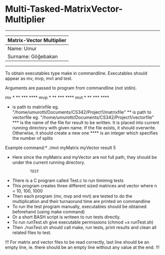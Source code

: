 # Multi-Tasked-MatrixVector-Multiplier
 ---------------------------------------
|	Matrix-Vector Multiplier	|
|---------------------------------------|
|	Name:		Umur		|
|	Surname:	Göğebakan	|
 ---------------------------------------

To obtain executables type make in commandline.
Executables should appear as mv, mvp, mvt and test.

Arguments are passed to program from commandline (not stdin).

mv <matrixFilePath>* <vectorFilePath>** <resultFileName>*** <K>****
mvp <matrixFilePath>* <vectorFilePath>** <resultFileName>*** <K>****
mvt <matrixFilePath>* <vectorFilePath>** <resultFileName>*** <K>****

*	<matrixFilePath> is path to matrixfile eg. "/home/umurotti/Documents/CS342/Project1/matrixfile"
**	<vectorFilePath> is path to vectorfile eg. "/home/umurotti/Documents/CS342/Project1/vectorfile"
***	<resultFileName> is the name of the file for result to be written.
	It is placed into current running directory with given name. If the file exists, it should overwrite. Otherwise, it should create a new one
****	<K> is an integer which specifies the number of splits

Example command:*
	./mvt myMatrix myVector result 5
*	Here since the myMatrix and myVector are not full path, they should be under the current running directory.

				TEST
- There is a C program called Test.c to run timimng tests
- This program creates three different sized matrices and vector where n = 10, 100, 1000
- Then each program (mv, mvp and mvt) are tested to do the multiplication and their turnaorund time are printed on commandline
- To run the test program manually, executables should be obtained beforehand (using make command)
- Or a short BASH script is writeen to run tests directly.
- To run runTest.sh give executable permissions (chmod +x runTest.sh)
- Then ./runTest.sh should call make, run tests, print results and clean all related files to test.

!!! For matrix and vector files to be read correctly, last line should be an empty line, ie. there should be an empty line without any value at the end. !!!
